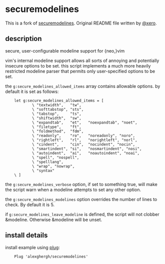 # securemodelines

This is a fork of [securemodelines](https://github.com/chriscroome/securemodelines). Original README file written by [@xero](https://github.com/xero).

## description

secure, user-configurable modeline support for {neo,}vim

vim's internal modeline support allows all sorts of annoying and potentially
insecure options to be set. this script implements a much more heavily
restricted modeline parser that permits only user-specified options to be set.

the `g:secure_modelines_allowed_items` array contains allowable options. by
default it is set as follows:

        let g:secure_modelines_allowed_items = [
                \ "textwidth",   "tw",
                \ "softtabstop", "sts",
                \ "tabstop",     "ts",
                \ "shiftwidth",  "sw",
                \ "expandtab",   "et",   "noexpandtab", "noet",
                \ "filetype",    "ft",
                \ "foldmethod",  "fdm",
                \ "readonly",    "ro",   "noreadonly", "noro",
                \ "rightleft",   "rl",   "norightleft", "norl",
                \ "cindent",     "cin",  "nocindent", "nocin",
                \ "smartindent", "si",   "nosmartindent", "nosi",
                \ "autoindent",  "ai",   "noautoindent", "noai",
                \ "spell", "nospell",
                \ "spelllang",
                \ "wrap", "nowrap",
                \ "syntax"
        \ ]

the `g:secure_modelines_verbose` option, if set to something true, will make
the script warn when a modeline attempts to set any other option.

the `g:secure_modelines_modelines` option overrides the number of lines to
check. By default it is 5.

if `g:secure_modelines_leave_modeline` is defined, the script will not clobber
&modeline. Otherwise &modeline will be unset.

## install details

install example using [plug](https://github.com/junegunn/vim-plug):

        Plug 'alexghergh/securemodelines'
